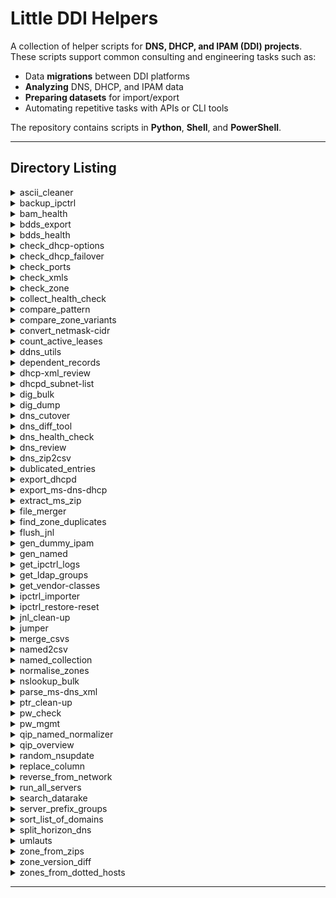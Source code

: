 # Little DDI Helpers

A collection of helper scripts for **DNS, DHCP, and IPAM (DDI) projects**.  
These scripts support common consulting and engineering tasks such as:

- Data **migrations** between DDI platforms  
- **Analyzing** DNS, DHCP, and IPAM data  
- **Preparing datasets** for import/export  
- Automating repetitive tasks with APIs or CLI tools  

The repository contains scripts in **Python**, **Shell**, and **PowerShell**.

---

## Directory Listing
<details>
  <summary>ascii_cleaner</summary>

* [ascii_cleaner.py](ascii_cleaner/ascii_cleaner.py)

Convert flat export files to ASCII for legacy import tools. Processes all files with a given extension in a target folder, preferring `iconv` UTF‑8→ASCII with transliteration, then `iconv` with `//ignore`, and finally a Python fallback that applies a German transliteration map (Ä→Ae, Ö→Oe, Ü→Ue, ä→ae, ö→oe, ü→ue, ß→ss). Cleaned files go to `ascii_cleaned/`; detailed per‑file logs for issues go to `ascii_cleaned/logs/`.

</details>

<details>
  <summary>backup_ipctrl</summary>

* [backup_ipctrl.ps1](backup_ipctrl/backup_ipctrl.ps1)

This PowerShell script creates a **MySQL backup** of the BlueCat IPControl database.  
It runs `mysqldump.exe`, saves the export as a `.sql` file, compresses it into a `.zip`, and manages retention by deleting old backups.

</details>

<details>
  <summary>bam_health</summary>

* [bam_health.sh](bam_health/bam_health.sh)

This script runs a **health check** on a BlueCat Address Manager (BAM) server.  
It validates prerequisites, gathers system information, checks the application/database state,
and logs results into a timestamped log file.

</details>

<details>
  <summary>bdds_export</summary>

* [bdds_export.sh](bdds_export/bdds_export.sh)

This script collects DNS and DHCP configuration data from a **BlueCat DNS/DHCP Server (BDDS)** and archives it into a compressed `.tar.gz` file.  
It is intended for backup, migration, or troubleshooting scenarios.

</details>

<details>
  <summary>bdds_health</summary>

* [bdds_health.sh](bdds_health/bdds_health.sh)

Health check script for **BlueCat DNS/DHCP Server (BDDS)**.  
It validates prerequisites, collects system and service status (CPU, memory, filesystem, processes), inspects **DNS (named)** and **DHCP (dhcpd)** services, summarizes DHCP lease states, and records BlueCat software version and applied patches.  
All results are written to a timestamped logfile on the BDDS itself.

</details>

<details>
  <summary>check_dhcp-options</summary>

* [check_dhcp-options.sh](check_dhcp-options/check_dhcp-options.sh)

This script validates a **Microsoft DHCP XML export** and checks whether each DHCP scope has all critical DHCP options defined.  
It reports any missing options per scope.

</details>

<details>
  <summary>check_dhcp_failover</summary>

* [check_dhcp_failover.sh](check_dhcp_failover/check_dhcp_failover.sh)

This script checks the **DHCP failover state** on a BlueCat DNS/DHCP Server (BDDS).  
It extracts credentials and association details from the DHCP configuration, connects with `omshell`, and reports both local and partner failover states.

</details>

<details>
  <summary>check_ports</summary>

* [check_ports.sh](check_ports/check_ports.sh)

This script checks connectivity for a set of predefined ports across multiple servers provided in an input list.  
It validates TCP/UDP services commonly used in DNS, DHCP, NTP, SNMP, and related applications.  
Results are logged to both the console (with color-coded output) and a timestamped logfile.

</details>

<details>
  <summary>check_xmls</summary>

* [check_xmls.sh](check_xmls/check_xmls.sh)

This script scans a given directory for `.zip` files and verifies whether each contains expected DHCP and DNS XML configuration files (`*_dhcp.xml`, `*_dns-config.xml`).
It logs missing files and errors into separate CSV reports.

</details>

<details>
  <summary>check_zone</summary>

* [check_zone.sh](check_zone/check_zone.sh)

This script performs a **sanity check** on a DNS zone file.  
It can inject a missing `$ORIGIN` directive if needed, runs BIND’s `named-checkzone`, and saves results into a report file.

</details>

<details>
  <summary>collect_health_check</summary>

* [collect_health_check.sh](collect_health_check/collect_health_check.sh)

This script automates the collection of health check data from a **BlueCat deployment**, including both **BlueCat DNS/DHCP Servers (BDDS)** and **BlueCat Address Manager (BAM)**.

</details>

<details>
  <summary>compare_pattern</summary>

* [compare_pattern.sh](compare_pattern/compare_pattern.sh)

This script compares two files by extracting all lines that contain a given search pattern.  
It normalizes the matches and produces multiple output files, including raw matches, unique matches, common lines, and diffs.

</details>

<details>
  <summary>compare_zone_variants</summary>

* [compare_zone_variants.sh](compare_zone_variants/compare_zone_variants.sh)

Compare **DNS zone file variants** that share the **same filename** but live in **different folders** under a root path.  
The script gathers all matching files (by filename pattern), de‑duplicates identical content, cleans MS‑DNS artifacts, **canonicalizes** them with `named-checkzone`, normalizes records (ignore SOA, ignore TTL, lowercase), and then compares **variants of the same basename**.  
Differences are logged; non‑identical canonical variants are preserved for review.

</details>

<details>
  <summary>convert_netmask-cidr</summary>

* [convert_netmask-cidr.sh](convert_netmask-cidr/convert_netmask-cidr.sh)

This script converts between **CIDR notation** (e.g., `/24`) and **netmask notation** (e.g., `255.255.255.0`) within a CSV file.  

</details>

<details>
  <summary>count_active_leases</summary>

* [count_active_leases.sh](count_active_leases/count_active_leases.sh)

This script parses the ISC DHCP **leases file** and counts:
- **Active leases (unique IPs)**  
- **Active clients (unique MAC addresses)**  

</details>

<details>
  <summary>ddns_utils</summary>

* [ddns_clean-up.sh](ddns_utils/ddns_clean-up.sh)
* [ddns_update.sh](ddns_utils/ddns_update.sh)

Two shell scripts to **create/update** and **remove** DNS records by feeding `nsupdate` with commands derived from a simple CSV-like input file.

</details>

<details>
  <summary>dependent_records</summary>

* [dependent_records.sh](dependent_records/dependent_records.sh)

This script identifies **dependent DNS records** across multiple zones.  
It performs zone transfers (AXFR) from the primary nameserver of each zone, then compares the transferred data with a given list of records to find dependencies.  
Results are written into separate dependency reports for each zone.

</details>

<details>
  <summary>dhcp-xml_review</summary>

* [dhcp-xml_review.py](dhcp-xml_review/dhcp-xml_review.py)

This Python script parses a **Microsoft DHCP XML export** and generates multiple structured CSV files for analysis.  
It extracts server-wide options, scopes, reservations, and class assignments (VendorClass/UserClass).  

</details>

<details>
  <summary>dhcpd_subnet-list</summary>

* [dhcpd_subnet-list.sh](dhcpd_subnet-list/dhcpd_subnet-list.sh)

This script extracts all **subnet definitions** from an ISC DHCP configuration file (`dhcpd.conf`) and exports them into a CSV file.  
It includes the subnet address, subnet mask, and CIDR notation.

</details>

<details>
  <summary>dig_bulk</summary>

* [dig_bulk.sh](dig_bulk/dig_bulk.sh)

This script performs bulk DNS queries against a list of servers for a list of zones.  
It checks for the presence of **SOA, NS, and A records** for each zone on each server, logs the results, and reports whether queries succeeded or failed.

</details>

<details>
  <summary>dig_dump</summary>

* [dig_dump.sh](dig_dump/dig_dump.sh)

This script runs a `dig` DNS query against a specified DNS server while simultaneously capturing the associated DNS traffic with `tcpdump`.  
The result is a `.pcap` file for later analysis (e.g. in Wireshark) and a tcpdump log file.

</details>

<details>
  <summary>dns_cutover</summary>

* [dns_cutover.ps1](dns_cutover/dns_cutover.ps1)
* [dns_cutover_restore.ps1](dns_cutover/dns_cutover_restore.ps1)

PowerShell script to automate a **DNS cutover** on Microsoft Windows DNS Server.  
It reads a CSV with zone configuration and global settings, creates a full backup of the current DNS state, applies changes (secondary zones, forwarders, removals), and logs all actions for audit/handover.  

</details>

<details>
  <summary>dns_diff_tool</summary>

* [dns_diff_tool.sh](dns_diff_tool/dns_diff_tool.sh)

This script compares two DNS zone files (e.g., before and after a migration).  
It canonicalizes the zone files, removes Microsoft DNS timestamps and ignorable records, then uses `ldns-compare-zones` to generate a clean, auditable diff.  
Logs are written to `dns_diff_tool.log`.

</details>

<details>
  <summary>dns_health_check</summary>

* [dns_health_check.sh](dns_health_check/dns_health_check.sh)

A comprehensive DNS health check script that validates delegation, authoritative servers, SOA records, DNSSEC, mail-related DNS entries, reachability, and network configuration for a given domain.

</details>

<details>
  <summary>dns_review</summary>

* [dns_review.sh](dns_review/dns_review.sh)

This script reviews and validates a BIND-style DNS configuration.  
It takes a `named.conf` and associated zone files, flattens the configuration, checks syntax and zones, removes Microsoft DNS timestamps, and canonicalizes zone files.  
The goal is to provide a clear overview of configuration health and identify issues.

</details>

<details>
  <summary>dns_zip2csv</summary>

* [dns_zip2csv.sh](dns_zip2csv/dns_zip2csv.sh)

This script processes **ZIP archives** containing DNS export files and generates a **merged CSV summary** of all discovered zones.

</details>

<details>
  <summary>dublicated_entries</summary>

* [dublicated_entries.sh](dublicated_entries/dublicated_entries.sh)

This script validates DNS zone files for **duplicate entries**:  
- Hosts mapped to multiple IP addresses.  
- IP addresses mapped to multiple hosts.  

</details>

<details>
  <summary>export_dhcpd</summary>

* [export_dhcpd.sh](export_dhcpd/export_dhcpd.sh)

This script extracts subnet configurations from an `dhcpd.conf` file based on a provided list of IPv4 CIDR ranges.  
It validates prerequisites, cleans the input, processes the configuration, and produces a resulting configuration file with only the desired ranges.

</details>

<details>
  <summary>export_ms-dns-dhcp</summary>

* [export_ms-dns-dhcp.ps1](export_ms-dns-dhcp/export_ms-dns-dhcp.ps1)

This PowerShell script exports both **DNS and DHCP configuration** from a Microsoft Windows Server and packages the results into a ZIP archive for handover, backup, or migration purposes.

</details>

<details>
  <summary>extract_ms_zip</summary>

* [extract_ms_zip.sh](extract_ms_zip/extract_ms_zip.sh)

This script extracts Microsoft DNS/DHCP export archives that match the naming pattern `MS-DNS-DHCP_*.zip` (case-insensitive).
Each archive is extracted into its own subfolder under an `exports/` directory, and the script reports whether the extracted content contains a `dbs/` folder (commonly used for DNS zone files).

</details>

<details>
  <summary>file_merger</summary>

* [file_merger.sh](file_merger/file_merger.sh)

This script merges all files with a given suffix/extension from a specified directory into a single consolidated file.  
The output file is named after the directory basename plus the chosen suffix.

</details>

<details>
  <summary>find_zone_duplicates</summary>

* [find_zone_duplicates.py](find_zone_duplicates/find_zone_duplicates.py)

This Python script detects duplicated authoritative DNS zones (Zone Type: Primary/master) defined across multiple servers.  
It optionally filters out reverse zones and outputs a CSV containing all duplicate authoritative zone definitions.

</details>

<details>
  <summary>flush_jnl</summary>

* [flush_jnl.sh](flush_jnl/flush_jnl.sh)

This script starts a temporary **BIND (named)** instance using the local `named.conf`,  
executes `rndc sync -clean` to flush all **.jnl journal files** into their corresponding **.db zone files**,  
and then shuts the server down cleanly.

</details>

<details>
  <summary>gen_dummy_ipam</summary>

* [gen_dummy_ipam.sh](gen_dummy_ipam/gen_dummy_ipam.sh)

This script generates a **CSV file** containing all subnets derived from a given **CIDR network** and a target **subnet mask size**.  

</details>

<details>
  <summary>gen_named</summary>

* [gen_named.sh](gen_named/gen_named.sh)

This script generates a minimal `named.conf` configuration file for BIND by scanning a directory of DNS zone files.  
For each zone file, it extracts the zone name from the SOA record and creates a corresponding `zone` block.

</details>

<details>
  <summary>get_ipctrl_logs</summary>

* [get_ipctrl_logs.sh](get_ipctrl_logs/get_ipctrl_logs.sh)

This script collects all **IPControl log files** (`*.log*`) from the default installation directory (`/opt/incontrol`) and packages them into a compressed tarball for troubleshooting or support purposes.

</details>

<details>
  <summary>get_ldap_groups</summary>

* [get_ldap_groups.pl](get_ldap_groups/get_ldap_groups.pl)

A Perl script that connects to an **LDAP/Active Directory** server, searches for a given user, and prints all groups (`memberOf`) the user belongs to.

</details>

<details>
  <summary>get_vendor-classes</summary>

* [get_vendor-classes.sh](get_vendor-classes/get_vendor-classes.sh)

This script analyzes a **Microsoft DHCP XML export** and extracts information about **Vendor Classes** and their DHCP options.  

</details>

<details>
  <summary>ipctrl_importer</summary>

* [ipctrl_importer.sh](ipctrl_importer/ipctrl_importer.sh)

This script is a wrapper for running **IPControl CLI imports** with CSV files.  
It validates input, runs the import, generates reject/error files, and reports runtime duration.

</details>

<details>
  <summary>ipctrl_restore-reset</summary>

* [ipctrl_restore-reset.sh](ipctrl_restore-reset/ipctrl_restore-reset.sh)

This script restores an IPControl database from a provided SQL dump (packaged as a `.zip` file).  
It unpacks the SQL, stops the InControl service, starts MySQL, and loads the SQL dump into the database.

</details>

<details>
  <summary>jnl_clean-up</summary>

* [jnl_clean-up.sh](jnl_clean-up/jnl_clean-up.sh)

This script safely removes **BIND journal (.jnl) files** from a BlueCat DNS server environment.  
It stops the `named` service, backs up all `.jnl` files to a temporary folder, and deletes them from the live configuration directory.

</details>

<details>
  <summary>jumper</summary>

* [jumper.sh](jumper/jumper.sh)

Interactive SSH helper script that allows you to select a server from a list and connect to it.  
It validates input, checks connectivity, and logs all actions. Useful as a "jumper" or "bastion" tool for quickly connecting to servers from a predefined inventory.

</details>

<details>
  <summary>merge_csvs</summary>

* [merge_csvs.sh](merge_csvs/merge_csvs.sh)

This script merges multiple **CSV files** from a given directory into one consolidated, timestamped CSV file.  
It keeps only the header from the first file, merges the rest in sorted order, and provides statistics on line counts.  
If the `ssconvert` tool is available, it also generates an Excel `.xls` version of the merged file.

</details>

<details>
  <summary>named2csv</summary>

* [named2csv.py](named2csv/named2csv.py)

This Python script parses a BIND `named.conf` configuration file and extracts zone details into a structured CSV file.  
It captures zone name, type, associated IPs, dynamic update settings, and any global forwarders defined in the `options` block.

</details>

<details>
  <summary>named_collection</summary>

* [named_collection.sh](named_collection/named_collection.sh)

This script recursively searches for **named.conf** files under a given root directory,  
extracts zone information, and generates an overview of all DNS zones and their associated files.  

</details>

<details>
  <summary>normalise_zones</summary>

* [normalise_zones.sh](normalise_zones/normalise_zones.sh)

This script validates and **normalizes DNS zone files** listed in a `named.conf`.  
It separates forward and reverse zones, cleans Microsoft DNS artifacts, canonicalizes each zone with `named-checkzone`, and validates the presence of forward records.  

</details>

<details>
  <summary>nslookup_bulk</summary>

* [nslookup_bulk.bat](nslookup_bulk/nslookup_bulk.bat)

Batch script for Windows to perform **bulk DNS lookups**.  
It iterates through a list of FQDNs, queries a specified DNS server for a given record type using `nslookup`, and saves results to files.

</details>

<details>
  <summary>parse_ms-dns_xml</summary>

* [parse_ms-dns_xml.py](parse_ms-dns_xml/parse_ms-dns_xml.py)

Parses a Microsoft DNS XML export file and extracts a **quick overview** of a single server's configuration.
Extracts Server name, Zone names, Master server IPs, and Global forwarders. Intended as a lightweight helper script for analyzing a **single** XML file.

</details>

<details>
  <summary>ptr_clean-up</summary>

* [ptr_clean-up.sh](ptr_clean-up/ptr_clean-up.sh)

This script validates and cleans up **reverse DNS (PTR) zones** in a BIND-style DNS setup.  
It ensures that configuration and zone files are consistent, removes Microsoft DNS timestamps, canonicalizes the zones, and logs all actions.

</details>

<details>
  <summary>pw_check</summary>

* [pw_check.sh](pw_check/pw_check.sh)

This script verifies which of up to **three provided passwords** are valid for logging into a list of BlueCat DNS/DHCP Servers (BDDS) over SSH.  
It iterates through servers from a file, attempts password authentication, and logs the results.

</details>

<details>
  <summary>pw_mgmt</summary>

* [pw_mgmt.sh](pw_mgmt/pw_mgmt.sh)

Bulk **password rotation** for BlueCat DNS/DHCP Servers (BDDS).  
For each BDDS listed in an input file, the script:
1) Validates SSH access with the **current root password**.  
2) Connects via SSH and runs `passwd -q <user>` non‑interactively to set a **new password** for the target user.  
3) If the target user is `root`, it **re‑validates** SSH with the **new** password.  
All steps are logged.

</details>

<details>
  <summary>qip_named_normalizer</summary>

* [qip_named_normalizer.sh](qip_named_normalizer/qip_named_normalizer.sh)

This script prepares a **QIP-exported BIND/named configuration file** for validation and normalization.  
QIP configurations often include unsupported or environment-specific directives that can break `named-checkconf`.  
The script filters those directives, then generates a fully expanded normalized configuration.

</details>

<details>
  <summary>qip_overview</summary>

* [qip_overview.py](qip_overview/qip_overview.py)

Generates a compact, operator‑friendly overview of a QIP export (QEF files). It parses the export directory and writes CSV overviews for zones, subnets (v4/v6), ranges, and more.
DHCP pools and reservations are derived directly from `obj_prof.qef` to match production behavior, with numeric sorting and CIDR‑aware metadata.

</details>

<details>
  <summary>random_nsupdate</summary>

* [random_nsupdate.dh](random_nsupdate/random_nsupdate.dh)

This script performs randomized **dynamic DNS updates** using the `nsupdate` utility.  
It continuously generates random hostnames and IPv4 addresses and adds them to a specified DNS zone on a given server for a defined duration.

</details>

<details>
  <summary>replace_column</summary>

* [replace_column.sh](replace_column/replace_column.sh)

This script replaces all values in a specified **column of a CSV file** with a new value.  
The modified data is saved into a new CSV file with the replacement value embedded in the filename.

</details>

<details>
  <summary>reverse_from_network</summary>

* [reverse_from_network.sh](reverse_from_network/reverse_from_network.sh)

This script converts a list of IPv4 networks in CIDR notation into corresponding **reverse DNS zones** (`in-addr.arpa`).  
It supports `/8`, `/16`, and `/24` networks and generates a list of reverse zones.

</details>

<details>
  <summary>run_all_servers</summary>

* [run_all_servers.sh](run_all_servers/run_all_servers.sh)

This script automates running **SSH commands** or performing **SCP file transfers** across multiple servers from a list.  
It supports batch execution with optional parallelization, input validation, and logging.

</details>

<details>
  <summary>search_datarake</summary>

* [search_datarake.sh](search_datarake/search_datarake.sh)

This script searches through `.tgz` archives in a given input directory for a **search string** within `daemon.log` files (including rotated and compressed versions).  
It extracts only the matching log files into a `matched_logs` directory for further analysis, while cleaning up temporary data.

</details>

<details>
  <summary>server_prefix_groups</summary>

* [server_prefix_groups.py](server_prefix_groups/server_prefix_groups.py)

This Python script identifies DNS zones whose **Primary/master** servers fall into **different naming groups**, where a "group" is defined by the alpha-prefix (letters before the first digit in the server name).

</details>

<details>
  <summary>sort_list_of_domains</summary>

* [sort_list_of_domains.sh](sort_list_of_domains/sort_list_of_domains.sh)

This script processes and sorts a list of DNS zones.  
It handles both **forward zones** (e.g. `example.com`) and **reverse zones** in CIDR notation (e.g. `192.168.1.0/24`).  
Reverse zones are converted into the correct `in-addr.arpa` format, and the combined list of zones is sorted hierarchically by domain labels.  
The cleaned, normalized, and sorted list is written to a result file.

</details>

<details>
  <summary>split_horizon_dns</summary>

* [split_horizon_dns.sh](split_horizon_dns/split_horizon_dns.sh)

This script compares two **BIND configuration files** (`named.conf` style) to identify **zones defined in both files**.  
It then extracts and compares zone details, highlighting when the **zone type** (e.g., `master`, `slave`, `stub`, `forward`) matches between the two.

</details>

<details>
  <summary>umlauts</summary>

* [umlauts.sh](umlauts/umlauts.sh)

This script searches for files matching a given pattern under a specified directory, repairs double-encoded UTF-8 text, and transliterates German umlauts into ASCII equivalents.

</details>

<details>
  <summary>zone_from_zips</summary>

* [zone_from_zips.sh](zone_from_zips/zone_from_zips.sh)

This script searches through a directory of ZIP archives, looks for a **specific zone file** inside each archive,  
and extracts the matching files into a `_working/` subdirectory.  

</details>

<details>
  <summary>zone_version_diff</summary>

* [zone_version_diff.py](zone_version_diff/zone_version_diff.py)

This Python script compares multiple **versions of DNS zone files** in a directory.  
It groups zone files by filename prefix, parses records with **dnspython**, and performs pairwise diffs between versions.  

</details>

<details>
  <summary>zones_from_dotted_hosts</summary>

* [zone_to_subzones.sh](zones_from_dotted_hosts/zone_to_subzones.sh)
* [zones_from_dotted_hosts.sh](zones_from_dotted_hosts/zones_from_dotted_hosts.sh)

These two scripts work together to analyze and split DNS zone files into **subzones**.

</details>

---